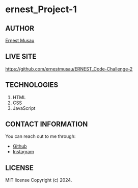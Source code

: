 # ernest_Project-1

## AUTHOR
[Ernest Musau](https://github.com/ernestmusau)

## LIVE SITE
https://github.com/ernestmusau/ERNEST_Code-Challenge-2
## TECHNOLOGIES
1. HTML
2. CSS
2. JavaScript

## CONTACT INFORMATION
You can reach out to me through:
- [Github](https://github.com/ernestmusau)
- [Instagram](https://www.instagram.com/eccentricfromthetrenches)

## LICENSE
MIT license
Copyright (c) 2024.



